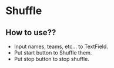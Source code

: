 # Shuffle

## How to use??

- Input names, teams, etc... to TextField.
- Put start button to Shuffle them.
- Put stop button to stop shuffle.
